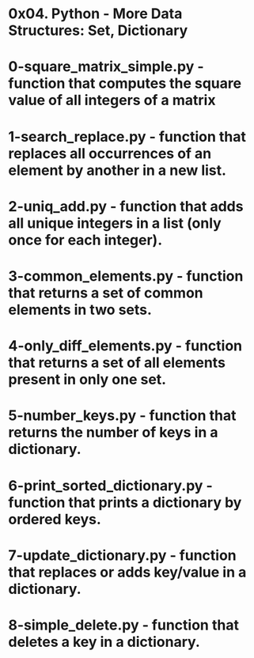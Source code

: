 # 0x04. Python - More Data Structures: Set, Dictionary
# 0-square_matrix_simple.py - function that computes the square value of all integers of a matrix
# 1-search_replace.py - function that replaces all occurrences of an element by another in a new list.
# 2-uniq_add.py - function that adds all unique integers in a list (only once for each integer).
# 3-common_elements.py - function that returns a set of common elements in two sets.
# 4-only_diff_elements.py - function that returns a set of all elements present in only one set.
# 5-number_keys.py - function that returns the number of keys in a dictionary.
# 6-print_sorted_dictionary.py - function that prints a dictionary by ordered keys.
# 7-update_dictionary.py - function that replaces or adds key/value in a dictionary.
# 8-simple_delete.py - function that deletes a key in a dictionary.
